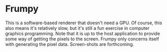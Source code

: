 # Frumpy

This is a software-based renderer that doesn't need a GPU.  Of course, this also means it's
relatively slow, but it's still a fun exercise in computer graphics programming.  Note that it
is up to the host application to provide some way of getting the pixels to the screen.  Frumpy
only concerns itself with generating the pixel data.  Screen-shots are forthcoming.
